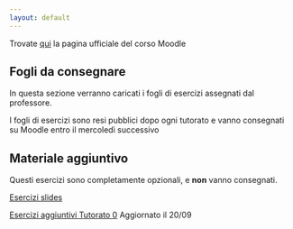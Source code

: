 ```yaml
---
layout: default
---
```


Trovate [qui](https://didatticaonline.unitn.it/dol/course/view.php?id=34710) la pagina ufficiale del corso Moodle
## Fogli da consegnare
 In questa sezione verranno caricati i fogli di esercizi assegnati dal professore. 
 
 I fogli di esercizi sono resi pubblici dopo ogni tutorato e vanno consegnati su Moodle entro il mercoledì successivo

## Materiale aggiuntivo
Questi esercizi sono completamente opzionali, e **non** vanno consegnati.

 [Esercizi slides](Esercizi_slides.pdf) 
 
 [Esercizi aggiuntivi Tutorato 0](Esercizi_aggiuntivi_0.pdf) Aggiornato il 20/09
 
